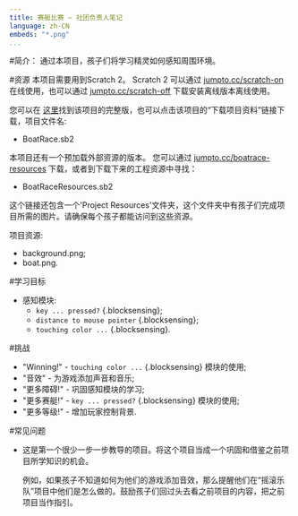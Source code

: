 ```yaml
---
title: 赛艇比赛 — 社团负责人笔记
language: zh-CN
embeds: "*.png"
...
```


#简介：
通过本项目，孩子们将学习精灵如何感知周围环境。

#资源
本项目需要用到Scratch 2。 Scratch 2 可以通过 [jumpto.cc/scratch-on](http://jumpto.cc/scratch-on) 在线使用，也可以通过 [jumpto.cc/scratch-off](http://jumpto.cc/scratch-off) 下载安装离线版本离线使用。

您可以在 <a href="http://scratch.mit.edu/projects/63957956/#editor">这里</a>找到该项目的完整版，也可以点击该项目的“下载项目资料”链接下载，项目文件名:

+ BoatRace.sb2

本项目还有一个预加载外部资源的版本。 您可以通过 [jumpto.cc/boatrace-resources](http://jumpto.cc/boatrace-resources) 下载，或者到下载下来的工程资源中寻找：

+ BoatRaceResources.sb2 

这个链接还包含一个'Project Resources'文件夹，这个文件夹中有孩子们完成项目所需的图片。请确保每个孩子都能访问到这些资源。

项目资源:
+ background.png;
+ boat.png.

#学习目标
+ 感知模块:
	+ `key ... pressed?` {.blocksensing};
	+ `distance to mouse pointer` {.blocksensing};
	+ `touching color ...` {.blocksensing}.

#挑战
+ "Winning!" - `touching color ...` {.blocksensing} 模块的使用;
+ "音效" - 为游戏添加声音和音乐;
+ "更多障碍!" - 巩固感知模块的学习;
+ "更多赛艇!" - `key ... pressed?` {.blocksensing} 模块的使用;
+ "更多等级!" - 增加玩家控制背景.

#常见问题
+ 这是第一个很少一步一步教导的项目。将这个项目当成一个巩固和借鉴之前项目所学知识的机会。

	例如，如果孩子不知道如何为他们的游戏添加音效，那么提醒他们在“摇滚乐队”项目中他们是怎么做的。鼓励孩子们回过头去看之前项目的内容，把之前项目当作指引。



